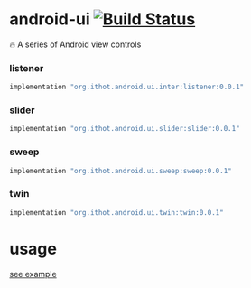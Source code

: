 # android-ui [![Build Status](https://www.travis-ci.org/ithot-all/android-ui.svg?branch=master)](https://www.travis-ci.org/ithot-all/android-ui)
:fire: A series of Android view controls

### listener
```gradle
implementation "org.ithot.android.ui.inter:listener:0.0.1"
```

### slider
```gradle
implementation "org.ithot.android.ui.slider:slider:0.0.1"
```

### sweep
```gradle
implementation "org.ithot.android.ui.sweep:sweep:0.0.1"
```

### twin
```gradle
implementation "org.ithot.android.ui.twin:twin:0.0.1"
```

# usage
[see example](https://github.com/ithot-all/android-ui/tree/master/example)
